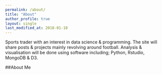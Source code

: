 ```yaml
---
permalink: /about/
title: "About"
author_profile: true
layout: single
last_modified_at: 2018-01-10
---
```

Sports trader with an interest in data science & programming.  The site will share posts & projects mainly revolving around football.
Analysis & visualisation will be done using software including; Python, Rstudio, MongoDB & D3.

##About Me
